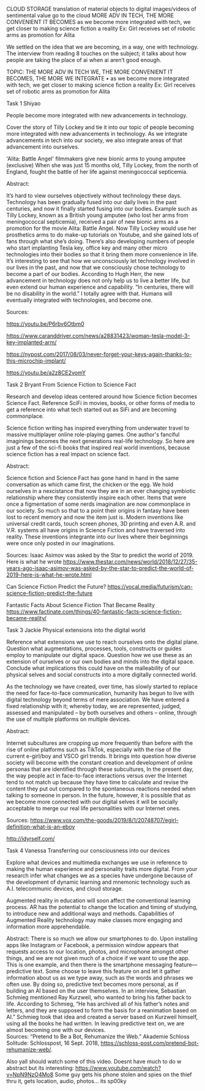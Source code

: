 CLOUD STORAGE
translation of material objects to digital
images/videos of sentimental value go to the cloud
MORE ADV IN TECH, THE MORE CONVENIENT IT BECOMES
as we become more integrated with tech, we get closer to making science fiction a reality Ex: Girl receives set of robotic arms as promotion for Alita

We settled on the idea that we are becoming, in a way, one with technology. The interview from reading 8 touches on the subject; it talks about how people are taking the place of ai when ai aren’t good enough. 



TOPIC: THE MORE ADV IN TECH WE, THE MORE CONVENIENT IT BECOMES, THE MORE WE INTEGRATE 
•	as we become more integrated with tech, we get closer to making science fiction a reality Ex: Girl receives set of robotic arms as promotion for Alita



Task 1 Shiyao

People become more integrated with new advancements in technology.

Cover the story of Tilly Lockey and tie it into our topic of people becoming more integrated with new advancements in technology. As we integrate advancements in tech into our society, we also integrate areas of that advancement into ourselves. 

'Alita: Battle Angel' filmmakers give new bionic arms to young amputee (exclusive) When she was just 15 months old, Tilly Lockey, from the north of England, fought the battle of her life against meningococcal septicemia.

Abstract: 

It’s hard to view ourselves objectively without technology these days. Technology has been gradually fused into our daily lives in the past centuries, and now it finally started fusing into our bodies. Example such as Tilly Lockey, known as a British young amputee (who lost her arms from meningococcal septicemia), received a pair of new bionic arms as a promotion for the movie Alita: Battle Angel. Now Tilly Lockey would use her prosthetics arms to do make-up tutorials on Youtube, and she gained lots of fans through what she’s doing. There’s also developing numbers of people who start implanting Tesla key, office key and many other micro technologies into their bodies so that it bring them more convenience in life. It’s interesting to see that how we unconsciously let technology involved in our lives in the past, and now that we consciously chose technology to become a part of our bodies. 
According to Hugh Herr, the new advancement in technology does not only help us to live a better life, but even extend our human experience and capability. “In centuries, there will be no disability in the world.” I totally agree with that. Humans will eventually integrated with technologies, and become one. 

Sources:

https://youtu.be/P6rbv6Otbm0

https://www.caranddriver.com/news/a28831423/woman-tesla-model-3-key-implanted-arm/

https://nypost.com/2017/08/03/never-forget-your-keys-again-thanks-to-this-microchip-implant/

https://youtu.be/a2z8CE2vomY



Task 2 Bryant
From Science Fiction to Science Fact 

Research and develop ideas centered around how Science fiction becomes Science Fact. Reference SciFi in movies, books, or other forms of media to get a reference into what tech started out as SiFi and are becoming commonplace. 

Science fiction writing has inspired everything from underwater travel to massive multiplayer online role-playing games. One author's fanciful imaginings becomes the next generations real-life technology. So here are just a few of the sci-fi books that inspired real world inventions, because science fiction has a real impact on science fact.

Abstract: 

Science fiction and Science Fact has gone hand in hand in the same conversation as which came first, the chicken or the egg. We hold ourselves in a nexcistance that now they are in an ever changing symbiotic relationship where they consistently inspire each other. Items that were once a figmentation of some nerds imagination are now commonplace in our society. So much so that to a point their origins in fantasy have been lost to recent memory and now the item just is. Modern inventions like universal credit cards, touch screen phones, 3D printing and even A.R. and V.R. systems all have origins in Science Fiction and have traversed into reality. These inventions integrante into our lives where their beginnings were once only posted in our imaginations. 

Sources:
Isaac Asimov was asked by the Star to predict the world of 2019. Here is what he wrote
https://www.thestar.com/news/world/2018/12/27/35-years-ago-isaac-asimov-was-asked-by-the-star-to-predict-the-world-of-2019-here-is-what-he-wrote.html

Can Science Fiction Predict the Future?
https://vocal.media/futurism/can-science-fiction-predict-the-future

Fantastic Facts About Science Fiction That Became Reality
https://www.factinate.com/things/40-fantastic-facts-science-fiction-became-reality/

Task 3 Jackie
Physical extensions into the digital world 

Reference what extensions we use to reach ourselves onto the digital plane. Question what augmentations, processes, tools, constructs or guides employ to manipulate our digital space. Question how we use these as an extension of ourselves or our own bodies and minds into the digital space. Conclude what implications this could have on the malleability of our physical selves and social constructs into a more digitally connected world. 

 As the technology we have created, over time, has slowly started to replace the need for face-to-face communication, humanity has begun to live with digital technology beyond terms of mere association. We have entered a fixed relationship with it; whereby today, we are represented, judged, assessed and manipulated – by both ourselves and others – online, through the use of multiple platforms on multiple devices.

Abstract:

Internet subcultures are cropping up more frequently than before with the rise of online platforms such as TikTok, especially with the rise of the current e-girl/boy and VSCO girl trends. It brings into question how diverse society will become with the constant creation and development of online personas that are identified through these subcultures, In the present day, the way people act in face-to-face interactions versus over the Internet tend to not match up because they have time to calculate and revise the content they put out compared to the spontaneous reactions needed when talking to someone in person. In the future, however, it is possible that as we become more connected with our digital selves it will be socially acceptable to merge our real life personalities with our Internet ones.

Sources:
https://www.vox.com/the-goods/2019/8/1/20748707/egirl-definition-what-is-an-eboy 

http://idyrself.com/

Task 4 Vanessa
Transferring our consciousness into our devices

 Explore what devices and multimedia exchanges we use in reference to making the human experience and personality traits more digital. From your research infer what changes we as a species have undergone because of the development of dynamic learning and mnemonic technology such as A.I. telecommunic devices, and cloud storage.  

Augmented reality in education will soon affect the conventional learning process. AR has the potential to change the location and timing of studying, to introduce new and additional ways and methods. Capabilities of Augmented Reality technology may make classes more engaging and information more apprehendable.  

Abstract:
There is so much we allow our smartphones to do. Upon installing apps like Instagram or Facebook, a permission window appears that requests access to our location, photos, and microphone amongst other things, and we are not given much of a choice if we want to use the app. This is one example, and then there is the smartphone messaging feature—predictive text. Some choose to leave this feature on and let it gather information about us as we type away, such as the words and phrases we often use. By doing so, predictive text becomes more personal, as if building an AI based on the user themselves.
In an interview, Sebastian Schmieg mentioned Ray Kurzweil, who wanted to bring his father back to life. According to Schmieg, “He has archived all of his father’s notes and letters, and they are supposed to form the basis for a reanimation based on AI.” Schmieg took that idea and created a server based on Kurzweil himself, using all the books he had written. In leaving predictive text on, we are almost becoming one with our devices.  
Sources:
“Pretend to Be a Bot, Rehumanize the Web.” Akademie Schloss Solitude: Schlosspost, 16 Sept. 2018, https://schloss-post.com/pretend-bot-rehumanize-web/.

Also yall should watch some of this video. Doesnt have much to do w abstract but its interesting:
https://www.youtube.com/watch?v=NpN9NzO4Mo8
Some guy gets his phone stolen and spies on the thief thru it, gets location, audio, photos… its sp00ky
